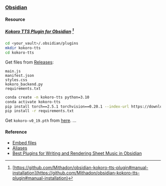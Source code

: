 ### [Obsidian](https://obsidian.md/)

#### Resource

##### [Kokoro TTS Plugin for Obsidian](https://github.com/Mithadon/obsidian-kokoro-tts-plugin#manual-installation) [^1]

```sh
cd <your_vault>/.obsidian/plugins
mkdir kokoro-tts
cd kokoro-tts
```

Get files from [Releases](https://github.com/Mithadon/obsidian-kokoro-tts-plugin/releases):

```
main.js
manifest.json
styles.css
kokoro_backend.py
requirements.txt
```

```sh
conda create -n kokoro-tts python=3.10
conda activate kokoro-tts
pip install torch==2.5.1 torchvision==0.20.1 --index-url https://download.pytorch.org/whl/cu121
pip install -r requirements.txt
```

Get `kokoro-v0_19.pth` from [here](https://huggingface.co/hexgrad/kLegacy/tree/main/v0.19).
...

#### Reference

- [Embed files](https://help.obsidian.md/embeds)
- [Aliases](https://help.obsidian.md/aliases)
- [Best Plugins for Writing and Rendering Sheet Music in Obsidian](https://www.obsidianstats.com/posts/2025-05-14-music-notation-plugins)

[^1]: [https://github.com/Mithadon/obsidian-kokoro-tts-plugin#manual-installation](https://github.com/Mithadon/obsidian-kokoro-tts-plugin#manual-installation)